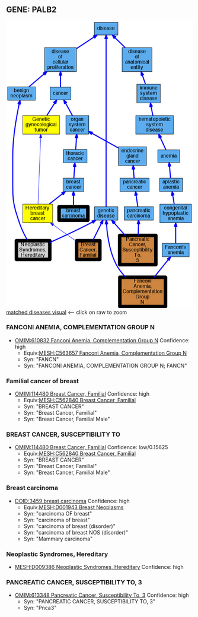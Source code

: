 
## GENE: PALB2

![image](PALB2.png)
[matched diseases visual](PALB2.png)  <-- click on raw to zoom


### FANCONI ANEMIA, COMPLEMENTATION GROUP N
 * [OMIM:610832 Fanconi Anemia, Complementation Group N](http://beta.monarchinitiative.org/disease/OMIM:610832) Confidence: high
    * Equiv:[MESH:C563657 Fanconi Anemia, Complementation Group N](http://beta.monarchinitiative.org/disease/MESH:C563657)
    * Syn: "FANCN"
    * Syn: "FANCONI ANEMIA, COMPLEMENTATION GROUP N; FANCN"

### Familial cancer of breast
 * [OMIM:114480 Breast Cancer, Familial](http://beta.monarchinitiative.org/disease/OMIM:114480) Confidence: high
    * Equiv:[MESH:C562840 Breast Cancer, Familial](http://beta.monarchinitiative.org/disease/MESH:C562840)
    * Syn: "BREAST CANCER"
    * Syn: "Breast Cancer, Familial"
    * Syn: "Breast Cancer, Familial Male"

### BREAST CANCER, SUSCEPTIBILITY TO
 * [OMIM:114480 Breast Cancer, Familial](http://beta.monarchinitiative.org/disease/OMIM:114480) Confidence: low/0.15625
    * Equiv:[MESH:C562840 Breast Cancer, Familial](http://beta.monarchinitiative.org/disease/MESH:C562840)
    * Syn: "BREAST CANCER"
    * Syn: "Breast Cancer, Familial"
    * Syn: "Breast Cancer, Familial Male"

### Breast carcinoma
 * [DOID:3459 breast carcinoma](http://beta.monarchinitiative.org/disease/DOID:3459) Confidence: high
    * Equiv:[MESH:D001943 Breast Neoplasms](http://beta.monarchinitiative.org/disease/MESH:D001943)
    * Syn: "carcinoma OF breast"
    * Syn: "carcinoma of breast"
    * Syn: "carcinoma of breast (disorder)"
    * Syn: "carcinoma of breast NOS (disorder)"
    * Syn: "Mammary carcinoma"

### Neoplastic Syndromes, Hereditary
 * [MESH:D009386 Neoplastic Syndromes, Hereditary](http://beta.monarchinitiative.org/disease/MESH:D009386) Confidence: high

### PANCREATIC CANCER, SUSCEPTIBILITY TO, 3
 * [OMIM:613348 Pancreatic Cancer, Susceptibility To, 3](http://beta.monarchinitiative.org/disease/OMIM:613348) Confidence: high
    * Syn: "PANCREATIC CANCER, SUSCEPTIBILITY TO, 3"
    * Syn: "Pnca3"
